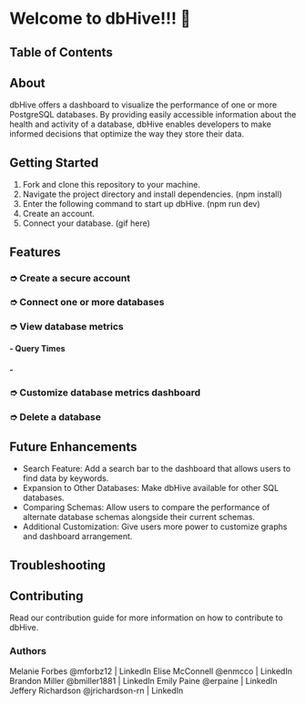 # Welcome to dbHive!!! 🐝

## Table of Contents

## About
dbHive offers a dashboard to visualize the performance of one or more PostgreSQL databases. By providing easily accessible information about the health and activity of a database, dbHive enables developers to make informed decisions that optimize the way they store their data.

## Getting Started
1. Fork and clone this repository to your machine.
2. Navigate the project directory and install dependencies. (npm install)
3. Enter the following command to start up dbHive. (npm run dev)
4. Create an account.
5. Connect your database. (gif here)

## Features
### ➮ Create a secure account
### ➮ Connect one or more databases
### ➮ View database metrics
#### - Query Times
#### - 
### ➮ Customize database metrics dashboard
### ➮ Delete a database

## Future Enhancements
- Search Feature: Add a search bar to the dashboard that allows users to find data by keywords.
- Expansion to Other Databases: Make dbHive available for other SQL databases.
- Comparing Schemas: Allow users to compare the performance of alternate database schemas alongside their current schemas.
- Additional Customization: Give users more power to customize graphs and dashboard arrangement.

## Troubleshooting

## Contributing
Read our contribution guide for more information on how to contribute to dbHive.

### Authors
Melanie Forbes @mforbz12 | LinkedIn 
Elise McConnell @enmcco | LinkedIn
Brandon Miller @bmiller1881 | LinkedIn 
Emily Paine @erpaine | LinkedIn 
Jeffery Richardson @jrichardson-rn | LinkedIn
